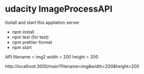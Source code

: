 # udacity ImageProcessAPI

Install and start this appliation server

- npm install
- npm test (for test)
- npm prettier-format
- npm start

API
filename = img2
width = 200
height = 200

http://localhost:3000/main?filename=img&width=200&height=200

